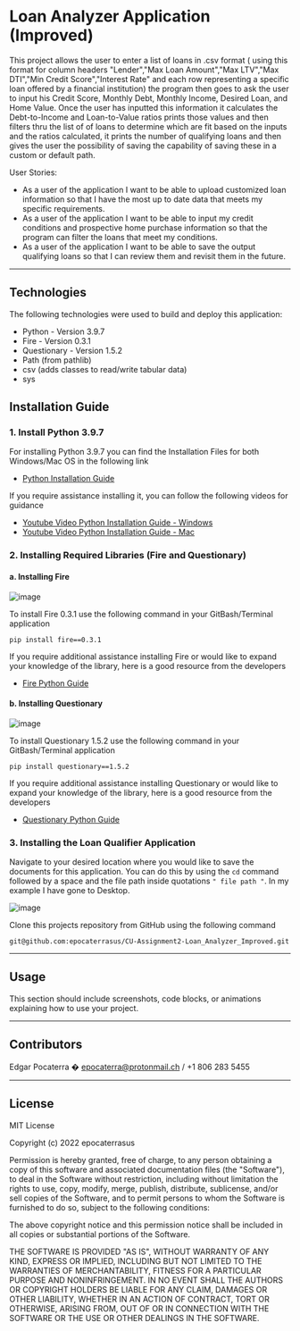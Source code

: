 # Loan Analyzer Application (Improved)


This project allows the user to enter a list of loans in .csv format ( using this format for column headers "Lender","Max Loan Amount","Max LTV","Max DTI","Min Credit Score","Interest Rate" and each row representing a specific loan offered by a financial institution) the program then goes to ask the user to input his Credit Score, Monthly Debt, Monthly Income, Desired Loan, and Home Value. Once the user has inputted this information it calculates the Debt-to-Income and Loan-to-Value ratios prints those values and then filters thru the list of of loans to determine which are fit based on the inputs and the ratios calculated, it prints the number of qualifying loans and then gives the user the possibility of saving the capability of saving these in a custom or default path.

User Stories:

* As a user of the application I want to be able to upload customized loan information so that I have the most up to date data that meets my specific requirements.
* As a user of the application I want to be able to input my credit conditions and prospective home purchase information so that the program can filter the loans that meet my conditions.
* As a user of the application I want to be able to save the output qualifying loans so that I can review them and revisit them in the future.


---

## Technologies

The following technologies were used to build and deploy this application:

* Python - Version 3.9.7
* Fire - Version 0.3.1
* Questionary - Version 1.5.2
* Path (from pathlib)
* csv (adds classes to read/write tabular data)
* sys


## Installation Guide

### 1. Install Python 3.9.7

For installing Python 3.9.7 you can find the Installation Files for both Windows/Mac OS in the following link
 * [Python Installation Guide](https://www.python.org/downloads/release/python-397/ "Python Installation Guide")


If you require assistance installing it, you can follow the following videos for guidance
* [Youtube Video Python Installation Guide - Windows](https://www.youtube.com/watch?v=uSVl7gRXP80 "Python Installation Video - Windows") 
* [Youtube Video Python Installation Guide - Mac](https://www.youtube.com/watch?v=r6bBaj797t8 "Python Installation Video - Mac") 

### 2. Installing Required Libraries (Fire and Questionary)

#### a. Installing Fire

![image](https://user-images.githubusercontent.com/94983278/148540562-7ba2de97-046a-48f8-919d-127144e24e67.png)

To install Fire 0.3.1 use the following command in your GitBash/Terminal application 

```pip install fire==0.3.1```

If you require additional assistance installing Fire or would like to expand your knowledge of the library, here is a good resource from the developers 
* [Fire Python Guide](https://google.github.io/python-fire/guide/ "Fire Python Guide")


#### b. Installing Questionary

![image](https://user-images.githubusercontent.com/94983278/148540628-f5b83a86-f3c6-4a98-bb41-cc04392ac398.png)

To install Questionary 1.5.2 use the following command in your GitBash/Terminal application 

```pip install questionary==1.5.2```

If you require additional assistance installing Questionary or would like to expand your knowledge of the library, here is a good resource from the developers
 * [Questionary Python Guide](https://pypi.org/project/questionary/ "Questionary Python Guide")


### 3. Installing the Loan Qualifier Application

Navigate to your desired location where you would like to save the documents for this application. You can do this by using the ```cd``` command followed by a space and the file path inside quotations ```" file path "```. In my example I have gone to Desktop.


![image](https://user-images.githubusercontent.com/94983278/148540695-296033f1-3363-40ba-a874-c23b6044be5a.png)

Clone this projects repository from GitHub using the following command 

```git@github.com:epocaterrasus/CU-Assignment2-Loan_Analyzer_Improved.git```

---

## Usage

This section should include screenshots, code blocks, or animations explaining how to use your project.

---

## Contributors

Edgar Pocaterra � epocaterra@protonmail.ch / +1 806 283 5455

---

## License

MIT License

Copyright (c) 2022 epocaterrasus

Permission is hereby granted, free of charge, to any person obtaining a copy
of this software and associated documentation files (the "Software"), to deal
in the Software without restriction, including without limitation the rights
to use, copy, modify, merge, publish, distribute, sublicense, and/or sell
copies of the Software, and to permit persons to whom the Software is
furnished to do so, subject to the following conditions:

The above copyright notice and this permission notice shall be included in all
copies or substantial portions of the Software.

THE SOFTWARE IS PROVIDED "AS IS", WITHOUT WARRANTY OF ANY KIND, EXPRESS OR
IMPLIED, INCLUDING BUT NOT LIMITED TO THE WARRANTIES OF MERCHANTABILITY,
FITNESS FOR A PARTICULAR PURPOSE AND NONINFRINGEMENT. IN NO EVENT SHALL THE
AUTHORS OR COPYRIGHT HOLDERS BE LIABLE FOR ANY CLAIM, DAMAGES OR OTHER
LIABILITY, WHETHER IN AN ACTION OF CONTRACT, TORT OR OTHERWISE, ARISING FROM,
OUT OF OR IN CONNECTION WITH THE SOFTWARE OR THE USE OR OTHER DEALINGS IN THE
SOFTWARE.

